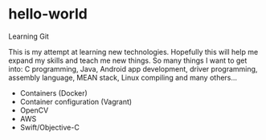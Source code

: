 # hello-world
Learning Git

This is my attempt at learning new technologies. Hopefully this will help me expand my skills and teach me new things. 
So many things I want to get into: C programming, Java, Android app development, driver programming, assembly language, MEAN stack, Linux compiling and many others...
+ Containers (Docker)
+ Container configuration (Vagrant)
+ OpenCV
+ AWS
+ Swift/Objective-C
